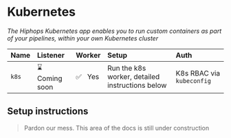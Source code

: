 # Kubernetes

_The Hiphops Kubernetes app enables you to run custom containers as part of your pipelines, within your own Kubernetes cluster_

|Name|Listener|Worker|Setup|Auth|
|:---|:-------|:-----|:----|:---|
|`k8s`|:hourglass: Coming soon|:white_check_mark:&nbsp;&nbsp;&nbsp;Yes|Run the k8s worker, detailed instructions below|K8s RBAC via `kubeconfig`|


## Setup instructions

> Pardon our mess. This area of the docs is still under construction
